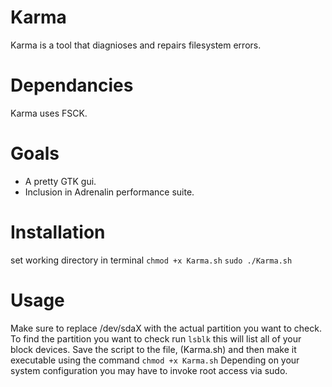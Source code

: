 # Karma
Karma is a tool that diagnioses and repairs filesystem errors.

# Dependancies
Karma uses FSCK.

# Goals
- A pretty GTK gui.
- Inclusion in Adrenalin performance suite.

# Installation
set working directory in terminal
`chmod +x Karma.sh`
`sudo ./Karma.sh`

# Usage

Make sure to replace /dev/sdaX with the actual partition you want to check. To find the partition you want to check run `lsblk` this will list all of your block devices. Save the script to the file, (Karma.sh) and then make it executable using the command `chmod +x Karma.sh`
Depending on your system configuration you may have to invoke root access via sudo.
